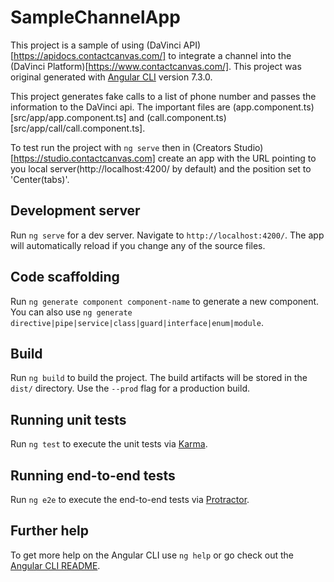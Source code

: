 # SampleChannelApp

This project is a sample of using (DaVinci API)[https://apidocs.contactcanvas.com/] to integrate a channel into the (DaVinci Platform)[https://www.contactcanvas.com/]. This project was original generated with [Angular CLI](https://github.com/angular/angular-cli) version 7.3.0. 

This project generates fake calls to a list of phone number and passes the information to the DaVinci api. The important files are (app.component.ts)[src/app/app.component.ts] and (call.component.ts)[src/app/call/call.component.ts].

To test run the project with `ng serve` then in (Creators Studio)[https://studio.contactcanvas.com] create an app with the URL pointing to you local server(http://localhost:4200/ by default) and the position set to 'Center(tabs)'.

## Development server

Run `ng serve` for a dev server. Navigate to `http://localhost:4200/`. The app will automatically reload if you change any of the source files.

## Code scaffolding

Run `ng generate component component-name` to generate a new component. You can also use `ng generate directive|pipe|service|class|guard|interface|enum|module`.

## Build

Run `ng build` to build the project. The build artifacts will be stored in the `dist/` directory. Use the `--prod` flag for a production build.

## Running unit tests

Run `ng test` to execute the unit tests via [Karma](https://karma-runner.github.io).

## Running end-to-end tests

Run `ng e2e` to execute the end-to-end tests via [Protractor](http://www.protractortest.org/).

## Further help

To get more help on the Angular CLI use `ng help` or go check out the [Angular CLI README](https://github.com/angular/angular-cli/blob/master/README.md).
